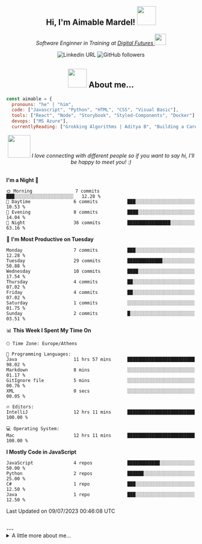 

<h2 align="center"> Hi, I'm Aimable Mardel! <img src="[https://media.giphy.com/media/mGcNjsfWAjY5AEZNw6/giphy.gif](https://media0.giphy.com/media/2IudUHdI075HL02Pkk/giphy.gif?cid=ecf05e47a2qrsss0ett2onebui4y302znawm57o42l3gt4xt&ep=v1_gifs_search&rid=giphy.gif&ct=g)" width="50"></h2>

<p align="center"><em>Software Enginner in Training at <a href="https://digitalfutures.com/">Digital Futures </a><img src="https://media.giphy.com/media/ukMiDlCmdv2og/giphy.gif" width="30"></br>
</em>
  <p align="center">
<img alt="Linkedin URL" src="https://img.shields.io/twitter/url?label=Aimable Mardel&logo=Linkedin&style=social&url=https%3A%2F%2Fwww.linkedin.com%2Fin%2Faimable-mardel%2F"> <img alt="GitHub followers" src="https://img.shields.io/github/followers/mardeldev?style=social">

  </p>
</p>


<h2 align="center"><img src="https://media.giphy.com/media/l4FGI8GoTL7N4DsyI/giphy.gif" width="50"> About me... </h2>



```javascript
const aimable = {
  pronouns: "he" | "him",
  code: ["Javascript", "Python", "HTML", "CSS", "Visual Basic"],
  tools: ["React", "Node", "Storybook", "Styled-Components", "Docker"],
  devops: ["MS Azure"],
  currentlyReading: ["Grokking Algorithms | Aditya B", "Building a Career in Software | Dan H", "Once Upon an Algorithm | Martin E" ]
```
<p align ="center">
<img src="https://media.giphy.com/media/RK55kY0af18oWYk46F/giphy.gif" width="60"> <em>I love connecting with different people so if you want to say hi, I'll be happy to meet you! :)</em><br/>
  <br/>
</p>
  

<!--START_SECTION:waka-->
**I'm a Night 🦉** 

```text
🌞 Morning                7 commits           ███░░░░░░░░░░░░░░░░░░░░░░   12.28 % 
🌆 Daytime                6 commits           ███░░░░░░░░░░░░░░░░░░░░░░   10.53 % 
🌃 Evening                8 commits           ████░░░░░░░░░░░░░░░░░░░░░   14.04 % 
🌙 Night                  36 commits          ████████████████░░░░░░░░░   63.16 % 
```
📅 **I'm Most Productive on Tuesday** 

```text
Monday                   7 commits           ███░░░░░░░░░░░░░░░░░░░░░░   12.28 % 
Tuesday                  29 commits          █████████████░░░░░░░░░░░░   50.88 % 
Wednesday                10 commits          ████░░░░░░░░░░░░░░░░░░░░░   17.54 % 
Thursday                 4 commits           ██░░░░░░░░░░░░░░░░░░░░░░░   07.02 % 
Friday                   4 commits           ██░░░░░░░░░░░░░░░░░░░░░░░   07.02 % 
Saturday                 1 commits           ░░░░░░░░░░░░░░░░░░░░░░░░░   01.75 % 
Sunday                   2 commits           █░░░░░░░░░░░░░░░░░░░░░░░░   03.51 % 
```


📊 **This Week I Spent My Time On** 

```text
🕑︎ Time Zone: Europe/Athens

💬 Programming Languages: 
Java                     11 hrs 57 mins      █████████████████████████   98.02 % 
Markdown                 8 mins              ░░░░░░░░░░░░░░░░░░░░░░░░░   01.17 % 
GitIgnore file           5 mins              ░░░░░░░░░░░░░░░░░░░░░░░░░   00.76 % 
XML                      0 secs              ░░░░░░░░░░░░░░░░░░░░░░░░░   00.05 % 

🔥 Editors: 
IntelliJ                 12 hrs 11 mins      █████████████████████████   100.00 % 

💻 Operating System: 
Mac                      12 hrs 11 mins      █████████████████████████   100.00 % 
```

**I Mostly Code in JavaScript** 

```text
JavaScript               4 repos             ████████████░░░░░░░░░░░░░   50.00 % 
Python                   2 repos             ██████░░░░░░░░░░░░░░░░░░░   25.00 % 
C#                       1 repo              ███░░░░░░░░░░░░░░░░░░░░░░   12.50 % 
Java                     1 repo              ███░░░░░░░░░░░░░░░░░░░░░░   12.50 % 
```




 Last Updated on 09/07/2023 00:46:08 UTC
<!--END_SECTION:waka-->
<br/>
---
<details>
  <summary> A little more about me... </summary>
👋🏾 Hi there! I'm Aimable, a passionate and experienced professional with a relentless drive to learn, create, and innovate. I have a background in structural engineering, and I have a keen eye for detail and a strong analytical ability. I have a solid foundation in programming and I'm dedicated to crafting high-quality, efficient, and scalable solutions that make a difference.

My passion for software lies in the ability to think up and create whatever ideas you can dream up, and implementing them elegantly.




🌟 **My Expertise:**
- Skilled in multiple programming languages, including Python, JavaScript, HTML/CSS
- Certified in cloud solutions with Microsoft Azure
- Strong understanding of data structures, algorithms, and software design principles
- Skilled in database management, including SQL and NoSQL solutions
- Familiarity with Agile methodologies and version control systems like Git

🚀 **What I Bring to the Table:**
- A proven track record of delivering successful projects in various domains
- Excellent problem-solving skills and a growth mindset
- A collaborative spirit, always eager to share knowledge and learn from others
- Strong communication skills, ensuring seamless teamwork and effective project management
- A customer-focused approach, valuing user experience and satisfaction

🌱 **Continuously Learning:**
I'm always on the lookout for new technologies, tools, and best practices to stay ahead of the curve and deliver cutting-edge solutions. Currently, I'm diving deeper into cloud computing, machine learning, and artificial intelligence.

📫 **Let's Connect:**
I'm excited to collaborate on projects, discuss ideas, or simply chat about the latest tech trends. Feel free to reach out to me on [LinkedIn](https://www.linkedin.com/in/aimable-mardel) or send me an email at aimable.mardel@gmail.com.

🔍 **Looking for Opportunities:**
I'm open to new challenges and opportunities to grow as a software engineer. If you're an employer seeking a dedicated, results-driven professional, let's talk about how I can contribute to your team's success!
  
</details>
